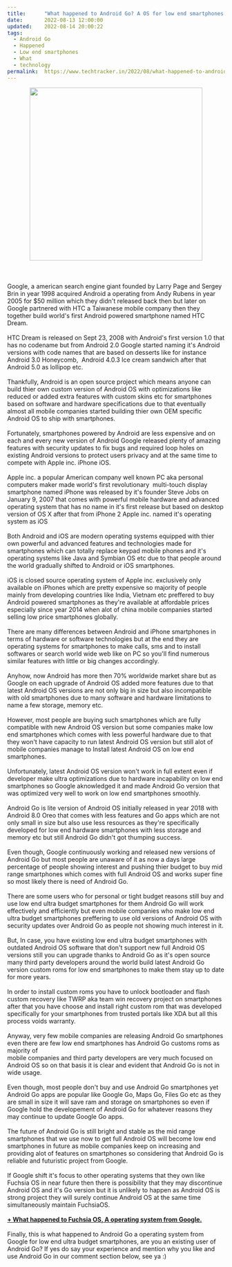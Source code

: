```yaml
---
title:		"What happened to Android Go? A OS for low end smartphones."
date:		2022-08-13 12:00:00
updated:	2022-08-14 20:00:22
tags: 
  - Android Go
  - Happened
  - Low end smartphones
  - What
  - technology	
permalink:	https://www.techtracker.in/2022/08/what-happened-to-android-go-os-for-low.html
---
```


<div class="separator" style="clear: both; text-align: center;">
  <a href="https://lh3.googleusercontent.com/-Xr2u6L8R3c4/YvgDUl6VL4I/AAAAAAAANGE/NSaIxJgqKKcFnJmrxcoNIdfDTBN1-SOjQCNcBGAsYHQ/s1600/1660420941248664-0.png" imageanchor="1" style="margin-left: 1em; margin-right: 1em;">
    <img border="0" src="https://lh3.googleusercontent.com/-Xr2u6L8R3c4/YvgDUl6VL4I/AAAAAAAANGE/NSaIxJgqKKcFnJmrxcoNIdfDTBN1-SOjQCNcBGAsYHQ/s1600/1660420941248664-0.png" width="400">
  </a>
</div><br><div><br></div><div><br></div><div>Google, a american search engine giant founded by Larry Page and Sergey Brin in year 1998 acquired Android a operating from Andy Rubens in year 2005 for $50 million which they didn't released back then but later on Google partnered with HTC a Taiwanese mobile company then they together build world's first Android powered smartphone named HTC Dream.</div><div><br></div><div>HTC Dream is released on Sept 23, 2008 with Android's first version 1.0 that has no codename but from Android 2.0 Google started naming it's Android versions with code names that are based on desserts like for instance Android 3.0 Honeycomb,&nbsp; Android 4.0.3 Ice cream sandwich after that Android 5.0 as lollipop etc.</div><div><br></div><div>Thankfully, Android is an open source project which means anyone can build thier own custom version of Android OS with optimizations like reduced or added extra features with custom skins etc for smartphones based on software and hardware specifications due to that eventually almost all mobile companies started building thier own OEM specific Android OS to ship with smartphones.</div><div><br></div><div>Fortunately, smartphones powered by Android are less expensive and on each and every new version of Android Google released plenty of amazing features with security updates to fix bugs and required loop holes on existing Android versions to protect users privacy and at the same time to compete with Apple inc. iPhone iOS.</div><div><br></div><div>Apple inc. a popular American company well known PC aka personal computers maker made world's first revolutionary&nbsp; multi-touch display smartphone named iPhone was released by it's founder Steve Jobs on January 9, 2007 that comes with powerful mobile hardware and advanced operating system that has no name in it's first release but based on desktop version of OS X after that from iPhone 2 Apple inc. named it's operating system as iOS&nbsp;</div><div><br></div><div>Both Android and iOS are modern operating systems equipped with thier own powerful and advanced features and technologies made for smartphones which can totally replace keypad mobile phones and it's operating systems like Java and Symbian OS etc due to that people around the world gradually shifted to Android or iOS smartphones.</div><div><br></div><div>iOS is closed source operating system of Apple inc. exclusively only available on iPhones which are pretty expensive so majority of people mainly from developing countries like India, Vietnam etc preffered to buy Android powered smartphones as they're available at affordable prices especially since year 2014 when alot of china mobile companies started selling low price smartphones globally.</div><div><br></div><div>There are many differences between Android and iPhone smartphones in terms of hardware or software technologies but at the end they are operating systems for smartphones to make calls, sms and to install softwares or search world wide web like on PC so you'll find numerous similar features with little or big changes accordingly.</div><div><br></div><div>Anyhow, now Android has more then 70% worldwide market share but as Google on each upgrade of Android OS added more features due to that latest Android OS versions are not only big in size but also incompatible with old smartphones due to many software and hardware limitations to name a few storage, memory etc.</div><div><br></div><div>However, most people are buying such smartphones which are fully compatible with new Android OS version but some companies make low end smartphones which comes with less powerful hardware due to that they won't have capacity to run latest Android OS version but still alot of mobile companies manage to Install latest Android OS on low end smartphones.</div><div><br></div><div>Unfortunately, latest Android OS version won't work in full extent even if developer make ultra optimizations due to hardware incapability on low end smartphones so Google aknowledged it and made Android Go version that was optimized very well to work on low end smartphones smoothly.</div><div><br></div><div>Android Go is lite version of Android OS initially released in year 2018 with Android 8.0 Oreo that comes with less features and Go apps which are not only small in size but also use less resources as they're specifically developed for low end hardware smartphones with less storage and memory etc but still Android Go didn't got thumping success.</div><div><br></div><div>Even though, Google continuously working and released new versions of Android Go but most people are unaware of it as now a days large percentage of people showing interest and pushing thier budget to buy mid range smartphones which comes with full Android OS and works super fine so most likely there is need of Android Go.</div><div><br></div><div>There are some users who for personal or tight budget reasons still buy and use low end ultra budget smartphones for them Android Go will work effectively and efficiently but even mobile companies who make low end ultra budget smartphones preffering to use old versions of Android OS with security updates over Android Go as people not showing much interest in it.</div><div><br></div><div>But, In case, you have existing low end ultra budget smartphones with outdated Android OS software that don't support new full Android OS versions still you can upgrade thanks to Android Go as it's open source many third party developers around the world build latest Android Go version custom roms for low end smartphones to make them stay up to date for more years.</div><div><br></div><div>In order to install custom roms you have to unlock bootloader and flash custom recovery like TWRP aka team win recovery project on smartphones after that you have choose and install right custom rom that was developed specifically for your smartphones from trusted portals like XDA but all this process voids warranty.</div><div><br></div><div>Anyway, very few mobile companies are releasing Android Go smartphones even there are few low end smartphones has Android Go customs roms as majority of&nbsp;</div><div>mobile companies and third party developers are very much focused on Android OS so on that basis it is clear and evident that Android Go is not in wide usage.<br></div><div><br></div><div>Even though, most people don't buy and use Android Go smartphones yet Android Go apps are popular like Google Go, Maps Go, Files Go etc as they are small in size it will save ram and storage on smartphones so even if Google hold the developement of Android Go for whatever reasons they may continue to update Google Go apps.</div><div><br></div><div>The future of Android Go is still bright and stable as the mid range smartphones that we use now to get full Android OS will become low end smartphones in future as mobile companies keep on increasing and providing alot of features on smartphones so considering that Android Go is reliable and futuristic project from Google.</div><div><br></div><div>If Google shift it's focus to other operating systems that they own like Fuchsia OS in near future then there is possibility that they may discontinue Android OS and it's Go version but it is unlikely to happen as Android OS is strong project they will surely continue Android OS at the same time simultaneously maintain FuchsiaOS.</div><div><br></div><div><b><a href="http://What%20happened%20to%20Fuchsia%20OS,%20A%20operating%20system%20from%20Google.">+ What happened to Fuchsia OS, A operating system from Google.</a></b></div><div><br></div><div>Finally, this is what happened to Android Go a operating system from Google for low end ultra budget smartphones, are you an existing user of Android Go? If yes do say your experience and mention why you like and use Android Go in our comment section below, see ya :)</div>
<!-- no comments on this post -->